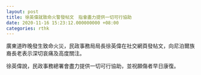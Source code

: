 ```yaml
---
layout: post
title: 徐英偉就致命火警發帖文　指會盡力提供一切可行協助
date: 2020-11-16 15:23:12.000000000 +08:00
categories: rthk
---
```


廣東道昨晚發生致命火災，民政事務局局長徐英偉在社交網頁發帖文，向尼泊爾族裔長老表示深切哀痛及高度關注。

徐英偉說，民政事務總署會盡力提供一切可行協助，並祝願傷者早日康復。
